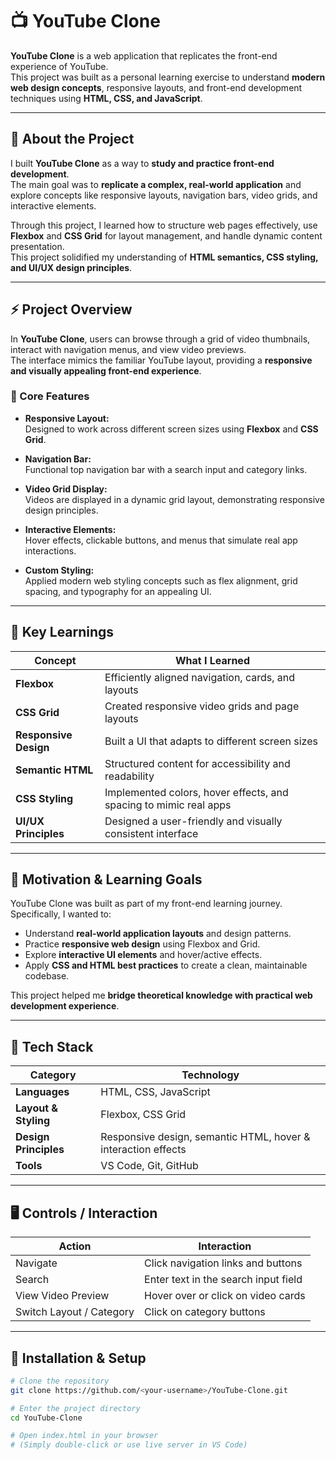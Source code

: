 # 📺 YouTube Clone

**YouTube Clone** is a web application that replicates the front-end experience of YouTube.  
This project was built as a personal learning exercise to understand **modern web design concepts**, responsive layouts, and front-end development techniques using **HTML, CSS, and JavaScript**.

---

## 🌟 About the Project

I built **YouTube Clone** as a way to **study and practice front-end development**.  
The main goal was to **replicate a complex, real-world application** and explore concepts like responsive layouts, navigation bars, video grids, and interactive elements.  

Through this project, I learned how to structure web pages effectively, use **Flexbox** and **CSS Grid** for layout management, and handle dynamic content presentation.  
This project solidified my understanding of **HTML semantics, CSS styling, and UI/UX design principles**.

---

## ⚡ Project Overview

In **YouTube Clone**, users can browse through a grid of video thumbnails, interact with navigation menus, and view video previews.  
The interface mimics the familiar YouTube layout, providing a **responsive and visually appealing front-end experience**.

### 🎯 Core Features
- **Responsive Layout:**  
  Designed to work across different screen sizes using **Flexbox** and **CSS Grid**.

- **Navigation Bar:**  
  Functional top navigation bar with a search input and category links.

- **Video Grid Display:**  
  Videos are displayed in a dynamic grid layout, demonstrating responsive design principles.

- **Interactive Elements:**  
  Hover effects, clickable buttons, and menus that simulate real app interactions.

- **Custom Styling:**  
  Applied modern web styling concepts such as flex alignment, grid spacing, and typography for an appealing UI.

---

## 🧠 Key Learnings

| Concept | What I Learned |
|---------|----------------|
| **Flexbox** | Efficiently aligned navigation, cards, and layouts |
| **CSS Grid** | Created responsive video grids and page layouts |
| **Responsive Design** | Built a UI that adapts to different screen sizes |
| **Semantic HTML** | Structured content for accessibility and readability |
| **CSS Styling** | Implemented colors, hover effects, and spacing to mimic real apps |
| **UI/UX Principles** | Designed a user-friendly and visually consistent interface |

---

## 🧩 Motivation & Learning Goals

YouTube Clone was built as part of my front-end learning journey.  
Specifically, I wanted to:

- Understand **real-world application layouts** and design patterns.  
- Practice **responsive web design** using Flexbox and Grid.  
- Explore **interactive UI elements** and hover/active effects.  
- Apply **CSS and HTML best practices** to create a clean, maintainable codebase.  

This project helped me **bridge theoretical knowledge with practical web development experience**.

---

## 🧰 Tech Stack

| Category | Technology |
|----------|-------------|
| **Languages** | HTML, CSS, JavaScript |
| **Layout & Styling** | Flexbox, CSS Grid |
| **Design Principles** | Responsive design, semantic HTML, hover & interaction effects |
| **Tools** | VS Code, Git, GitHub |

---

## 🖥️ Controls / Interaction

| Action | Interaction |
|--------|-------------|
| Navigate | Click navigation links and buttons |
| Search | Enter text in the search input field |
| View Video Preview | Hover over or click on video cards |
| Switch Layout / Category | Click on category buttons |

---

## 🧱 Installation & Setup

```bash
# Clone the repository
git clone https://github.com/<your-username>/YouTube-Clone.git

# Enter the project directory
cd YouTube-Clone

# Open index.html in your browser
# (Simply double-click or use live server in VS Code)
